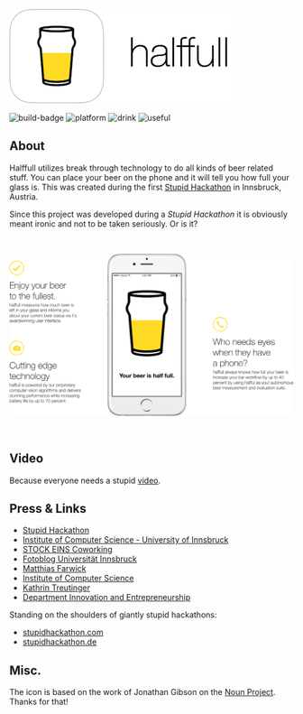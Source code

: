 ![halfful icon](https://raw.githubusercontent.com/danieldenkt/halffull/635e958e5246d7d065c5f4f4450a38c325ae8ab6/Resources/halffull-icon.png)


![build-badge](https://img.shields.io/badge/bulid-passing-brightgreen.svg)
![platform](https://img.shields.io/badge/platform-ios-lightgrey.svg)
![drink](https://img.shields.io/badge/drink-beer-yellow.svg)
![useful](https://img.shields.io/badge/useful-totally%20not-orange.svg)


## About 
Halffull utilizes break through technology to do all kinds of beer related stuff.
You can place your beer on the phone and it will tell you how full your glass is. 
This was created during the first [Stupid Hackathon](http://www.stupidhackathon.at) in Innsbruck, Austria. 

Since this project was developed during a *Stupid Hackathon* it is obviously meant ironic and not to be taken seriously. Or is it?

<br>

![halfful overview](https://raw.githubusercontent.com/danieldenkt/halffull/635e958e5246d7d065c5f4f4450a38c325ae8ab6/Resources/halffull-overview.png)

<br>

## Video
Because everyone needs a stupid [video](https://www.youtube.com/watch?v=DbSoIF4GWy0).

## Press & Links
* [Stupid Hackathon](http://www.stupidhackathon.at)
* [Institute of Computer Science - University of Innsbruck](http://informatik.uibk.ac.at/en/stupid-hackathon-die-verruecktesten-ideen-tirols/)
* [STOCK EINS Coworking](http://www.diebaeckerei.at/kollektive-vereine-hausgeister/stock-eins-coworking.html)
* [Fotoblog Universität Innsbruck](http://www.uibk.ac.at/ipoint/fotoblog/1.-stupid-hackathon-in-innsbruck/#01.jpg)
* [Matthias Farwick](http://qe-informatik.uibk.ac.at/doctors/matthias-farwick/)
* [Institute of Computer Science](http://informatik.uibk.ac.at/)
* [Kathrin Treutinger](http://www.uibk.ac.at/smt/innovation-entrepreneurship/team/vita-kathrin-treutinger.html)
* [Department Innovation and Entrepreneurship](http://www.uibk.ac.at/smt/innovation-entrepreneurship/)

Standing on the shoulders of giantly stupid hackathons:

* [stupidhackathon.com](http://www.stupidhackathon.com)
* [stupidhackathon.de](http://stupidhackathon.de)

## Misc.
The icon is based on the work of Jonathan Gibson on the [Noun Project](https://thenounproject.com/term/pint-glass/13499).
Thanks for that!

